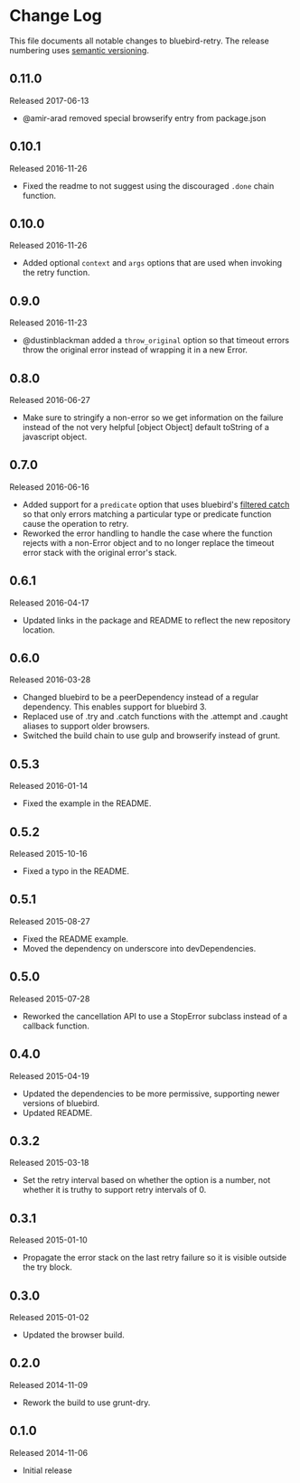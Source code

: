 # Change Log
This file documents all notable changes to bluebird-retry. The release numbering uses [semantic versioning](http://semver.org).

## 0.11.0
Released 2017-06-13

- @amir-arad removed special browserify entry from package.json

## 0.10.1
Released 2016-11-26

- Fixed the readme to not suggest using the discouraged `.done` chain function.

## 0.10.0
Released 2016-11-26

- Added optional `context` and `args` options that are used when invoking the retry function.

## 0.9.0
Released 2016-11-23

- @dustinblackman added a `throw_original` option so that timeout errors throw the original error instead of wrapping it in a new Error.

## 0.8.0
Released 2016-06-27

- Make sure to stringify a non-error so we get information on the failure instead of the not very helpful [object Object] default toString of a javascript object.

## 0.7.0
Released 2016-06-16

- Added support for a `predicate` option that uses bluebird's [filtered catch](http://bluebirdjs.com/docs/api/catch.html#filtered-catch) so that only errors matching a particular type or predicate function cause the operation to retry.
- Reworked the error handling to handle the case where the function rejects with a non-Error object and to no longer replace the timeout error stack with the original error's stack.

## 0.6.1
Released 2016-04-17

- Updated links in the package and README to reflect the new repository location.

## 0.6.0
Released 2016-03-28

- Changed bluebird to be a peerDependency instead of a regular dependency. This enables support for bluebird 3.
- Replaced use of .try and .catch functions with the .attempt and .caught aliases to support older browsers.
- Switched the build chain to use gulp and browserify instead of grunt.

## 0.5.3
Released 2016-01-14

- Fixed the example in the README.

## 0.5.2
Released 2015-10-16

- Fixed a typo in the README.

## 0.5.1
Released 2015-08-27

- Fixed the README example.
- Moved the dependency on underscore into devDependencies.

## 0.5.0
Released 2015-07-28

- Reworked the cancellation API to use a StopError subclass instead of a callback function.

## 0.4.0
Released 2015-04-19

- Updated the dependencies to be more permissive, supporting newer versions of bluebird.
- Updated README.

## 0.3.2
Released 2015-03-18

- Set the retry interval based on whether the option is a number, not whether it is truthy to support retry intervals of 0.

## 0.3.1
Released 2015-01-10

- Propagate the error stack on the last retry failure so it is visible outside the try block.

## 0.3.0
Released 2015-01-02

- Updated the browser build.

## 0.2.0
Released 2014-11-09

- Rework the build to use grunt-dry.

## 0.1.0
Released 2014-11-06

- Initial release
